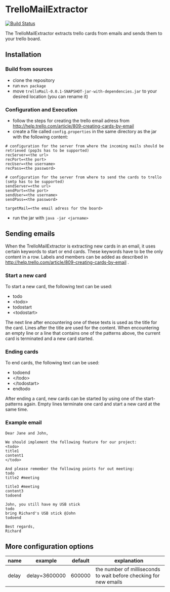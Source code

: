 # TrelloMailExtractor
[![Build Status](https://travis-ci.org/125m125/TrelloMailExtractor.svg?branch=master)](https://travis-ci.org/125m125/TrelloMailExtractor)

The TrelloMailExtractor extracts trello cards from emails and sends them to your trello board.

## Installation
### Build from sources
- clone the repository
- run `mvn package`
- move `trelloMail-0.0.1-SNAPSHOT-jar-with-dependencies.jar` to your desired location (you can rename it)

### Configuration and Execution
- follow the steps for creating the trello email adress from http://help.trello.com/article/809-creating-cards-by-email
- create a file called `config.properties` in the same directory as the jar with the following content:
```
# configuration for the server from where the incoming mails should be retrieved (pop3s has to be supported)
recServer=<the url>
recPort=<the port>
recUser=<the username>
recPass=<the password>

# configuration for the server from where to send the cards to trello (smtp has to be supported)
sendServer=<the url>
sendPort=<the port>
sendUser=<the username>
sendPass=<the password>

targetMail=<the email adress for the board>
``` 
- run the jar with `java -jar <jarname>`

## Sending emails
When the TrelloMailExtractor is extracting new cards in an email, it uses certain keywords to start or end cards. These keywords have to be the only content in a row.
Labels and members can be added as described in http://help.trello.com/article/809-creating-cards-by-email .
### Start a new card
To start a new card, the following text can be used:
- todo
- \<todo\>
- todostart
- \<todostart\>

The next line after encountering one of these texts is used as the title for the card. Lines after the title are used for the content. When encountering an empty line or a line that contains one of the patterns above, the current card is terminated and a new card started.
### Ending cards
To end cards, the following text can be used:
- todoend
- \</todo\>
- \</todostart\>
- endtodo

After ending a card, new cards can be started by using one of the start-patterns again. Empty lines terminate one card and start a new card at the same time.
### Example email
```
Dear Jane and John,

We should implement the following feature for our project:
<todo>
title1
content1
</todo>

And please remember the following points for out meeting:
todo
title2 #meeting

title3 #meeting
content3
todoend

John, you still have my USB stick
todo
bring Richard's USB stick @John
todoend

Best regards,
Richard
```
## More configuration options
| name  | example       | default | explanation                                                        |
|-------|---------------|---------|--------------------------------------------------------------------|
| delay | delay=3600000 | 600000  | the number of milliseconds to wait before checking for new emails  |
